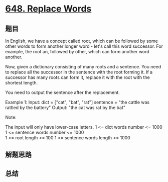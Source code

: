 # [648. Replace Words](https://leetcode.com/problems/replace-words/)

## 题目

        
In English, we have a concept called root, which can be followed by some other words to form another longer word - let's call this word successor. For example, the root an, followed by other, which can form another word another.




Now, given a dictionary consisting of many roots and a sentence. You need to replace all the successor in the sentence with the root forming it. If a successor has many roots can form it, replace it with the root with the shortest length.



You need to output the sentence after the replacement.



Example 1:
Input: dict = ["cat", "bat", "rat"]
sentence = "the cattle was rattled by the battery"
Output: "the cat was rat by the bat"




Note:

The input will only have lower-case letters.
 1 <= dict words number <= 1000 
 1 <= sentence words number <= 1000  
 1 <= root length <= 100 
 1 <= sentence words length <= 1000 


      

## 解题思路


## 总结


